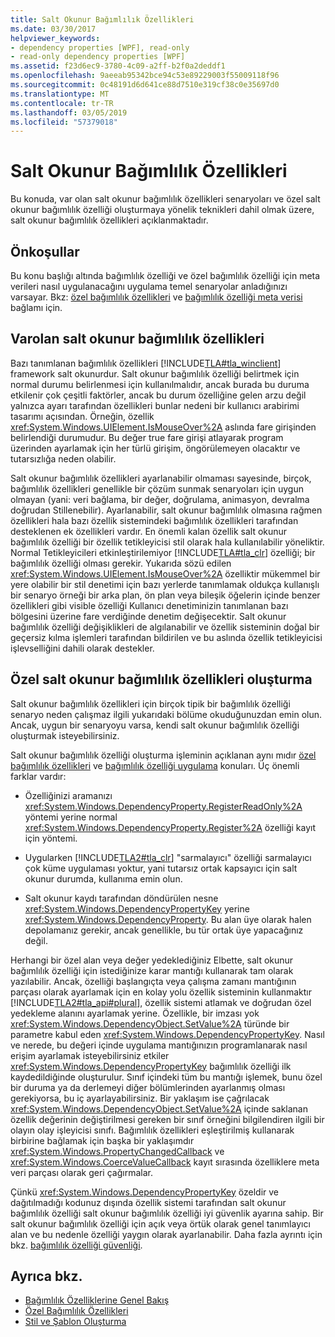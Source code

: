 ```yaml
---
title: Salt Okunur Bağımlılık Özellikleri
ms.date: 03/30/2017
helpviewer_keywords:
- dependency properties [WPF], read-only
- read-only dependency properties [WPF]
ms.assetid: f23d6ec9-3780-4c09-a2ff-b2f0a2deddf1
ms.openlocfilehash: 9aeeab95342bce94c53e89229003f55009118f96
ms.sourcegitcommit: 0c48191d6d641ce88d7510e319cf38c0e35697d0
ms.translationtype: MT
ms.contentlocale: tr-TR
ms.lasthandoff: 03/05/2019
ms.locfileid: "57379018"
---
```

# <a name="read-only-dependency-properties"></a>Salt Okunur Bağımlılık Özellikleri
Bu konuda, var olan salt okunur bağımlılık özellikleri senaryoları ve özel salt okunur bağımlılık özelliği oluşturmaya yönelik teknikleri dahil olmak üzere, salt okunur bağımlılık özellikleri açıklanmaktadır.  
  

  
<a name="prerequisites"></a>   
## <a name="prerequisites"></a>Önkoşullar  
 Bu konu başlığı altında bağımlılık özelliği ve özel bağımlılık özelliği için meta verileri nasıl uygulanacağını uygulama temel senaryolar anladığınızı varsayar. Bkz: [özel bağımlılık özellikleri](custom-dependency-properties.md) ve [bağımlılık özelliği meta verisi](dependency-property-metadata.md) bağlamı için.  
  
<a name="existing"></a>   
## <a name="existing-read-only-dependency-properties"></a>Varolan salt okunur bağımlılık özellikleri  
 Bazı tanımlanan bağımlılık özellikleri [!INCLUDE[TLA#tla_winclient](../../../../includes/tlasharptla-winclient-md.md)] framework salt okunurdur. Salt okunur bağımlılık özelliği belirtmek için normal durumu belirlenmesi için kullanılmalıdır, ancak burada bu duruma etkilenir çok çeşitli faktörler, ancak bu durum özelliğine gelen arzu değil yalnızca ayarı tarafından özellikleri bunlar nedeni bir kullanıcı arabirimi tasarımı açısından. Örneğin, özellik <xref:System.Windows.UIElement.IsMouseOver%2A> aslında fare girişinden belirlendiği durumudur. Bu değer true fare girişi atlayarak program üzerinden ayarlamak için her türlü girişim, öngörülemeyen olacaktır ve tutarsızlığa neden olabilir.  
  
 Salt okunur bağımlılık özellikleri ayarlanabilir olmaması sayesinde, birçok, bağımlılık özellikleri genellikle bir çözüm sunmak senaryoları için uygun olmayan (yani: veri bağlama, bir değer, doğrulama, animasyon, devralma doğrudan Stillenebilir). Ayarlanabilir, salt okunur bağımlılık olmasına rağmen özellikleri hala bazı özellik sistemindeki bağımlılık özellikleri tarafından desteklenen ek özellikleri vardır. En önemli kalan özellik salt okunur bağımlılık özelliği bir özellik tetikleyicisi stil olarak hala kullanılabilir yöneliktir. Normal Tetikleyicileri etkinleştirilemiyor [!INCLUDE[TLA#tla_clr](../../../../includes/tlasharptla-clr-md.md)] özelliği; bir bağımlılık özelliği olması gerekir. Yukarıda sözü edilen <xref:System.Windows.UIElement.IsMouseOver%2A> özelliktir mükemmel bir yere olabilir bir stil denetimi için bazı yerlerde tanımlamak oldukça kullanışlı bir senaryo örneği bir arka plan, ön plan veya bileşik öğelerin içinde benzer özellikleri gibi visible özelliği Kullanıcı denetiminizin tanımlanan bazı bölgesini üzerine fare verdiğinde denetim değişecektir. Salt okunur bağımlılık özelliği değişiklikleri de algılanabilir ve özellik sisteminin doğal bir geçersiz kılma işlemleri tarafından bildirilen ve bu aslında özellik tetikleyicisi işlevselliğini dahili olarak destekler.  
  
<a name="new"></a>   
## <a name="creating-custom-read-only-dependency-properties"></a>Özel salt okunur bağımlılık özellikleri oluşturma  
 Salt okunur bağımlılık özellikleri için birçok tipik bir bağımlılık özelliği senaryo neden çalışmaz ilgili yukarıdaki bölüme okuduğunuzdan emin olun. Ancak, uygun bir senaryoyu varsa, kendi salt okunur bağımlılık özelliği oluşturmak isteyebilirsiniz.  
  
 Salt okunur bağımlılık özelliği oluşturma işleminin açıklanan aynı mıdır [özel bağımlılık özellikleri](custom-dependency-properties.md) ve [bağımlılık özelliği uygulama](how-to-implement-a-dependency-property.md) konuları. Üç önemli farklar vardır:  
  
-   Özelliğinizi aramanızı <xref:System.Windows.DependencyProperty.RegisterReadOnly%2A> yöntemi yerine normal <xref:System.Windows.DependencyProperty.Register%2A> özelliği kayıt için yöntemi.  
  
-   Uygularken [!INCLUDE[TLA2#tla_clr](../../../../includes/tla2sharptla-clr-md.md)] "sarmalayıcı" özelliği sarmalayıcı çok küme uygulaması yoktur, yani tutarsız ortak kapsayıcı için salt okunur durumda, kullanıma emin olun.  
  
-   Salt okunur kaydı tarafından döndürülen nesne <xref:System.Windows.DependencyPropertyKey> yerine <xref:System.Windows.DependencyProperty>. Bu alan üye olarak halen depolamanız gerekir, ancak genellikle, bu tür ortak üye yapacağınız değil.  
  
 Herhangi bir özel alan veya değer yedeklediğiniz Elbette, salt okunur bağımlılık özelliği için istediğinize karar mantığı kullanarak tam olarak yazılabilir. Ancak, özelliği başlangıçta veya çalışma zamanı mantığının parçası olarak ayarlamak için en kolay yolu özellik sisteminin kullanmaktır [!INCLUDE[TLA2#tla_api#plural](../../../../includes/tla2sharptla-apisharpplural-md.md)], özellik sistemi atlamak ve doğrudan özel yedekleme alanını ayarlamak yerine. Özellikle, bir imzası yok <xref:System.Windows.DependencyObject.SetValue%2A> türünde bir parametre kabul eden <xref:System.Windows.DependencyPropertyKey>. Nasıl ve nerede, bu değeri içinde uygulama mantığınızın programlanarak nasıl erişim ayarlamak isteyebilirsiniz etkiler <xref:System.Windows.DependencyPropertyKey> bağımlılık özelliği ilk kaydedildiğinde oluşturulur. Sınıf içindeki tüm bu mantığı işlemek, bunu özel bir duruma ya da derlemeyi diğer bölümlerinden ayarlanmış olması gerekiyorsa, bu iç ayarlayabilirsiniz. Bir yaklaşım ise çağrılacak <xref:System.Windows.DependencyObject.SetValue%2A> içinde saklanan özellik değerinin değiştirilmesi gereken bir sınıf örneğini bilgilendiren ilgili bir olayın olay işleyicisi sınıfı. Bağımlılık özellikleri eşleştirilmiş kullanarak birbirine bağlamak için başka bir yaklaşımdır <xref:System.Windows.PropertyChangedCallback> ve <xref:System.Windows.CoerceValueCallback> kayıt sırasında özelliklere meta veri parçası olarak geri çağırmalar.  
  
 Çünkü <xref:System.Windows.DependencyPropertyKey> özeldir ve dağıtılmadığı kodunuz dışında özellik sistemi tarafından salt okunur bağımlılık özelliği salt okunur bağımlılık özelliği iyi güvenlik ayarına sahip. Bir salt okunur bağımlılık özelliği için açık veya örtük olarak genel tanımlayıcı alan ve bu nedenle özelliği yaygın olarak ayarlanabilir. Daha fazla ayrıntı için bkz. [bağımlılık özelliği güvenliği](dependency-property-security.md).  
  
## <a name="see-also"></a>Ayrıca bkz.
- [Bağımlılık Özelliklerine Genel Bakış](dependency-properties-overview.md)
- [Özel Bağımlılık Özellikleri](custom-dependency-properties.md)
- [Stil ve Şablon Oluşturma](../controls/styling-and-templating.md)

